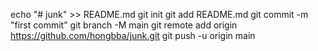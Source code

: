 echo "# junk" >> README.md
git init
git add README.md
git commit -m "first commit"
git branch -M main
git remote add origin https://github.com/hongbba/junk.git
git push -u origin main
